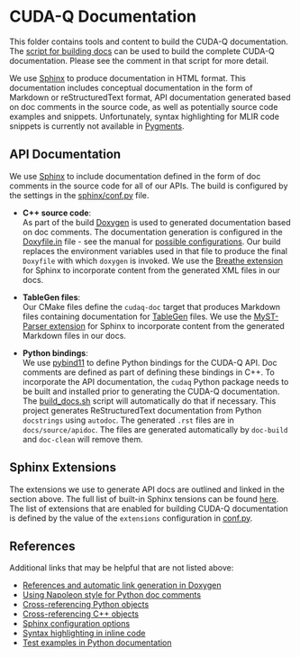 # CUDA-Q Documentation

This folder contains tools and content to build the CUDA-Q documentation.
The [script for building docs](../scripts/build_docs.sh) can be used to build
the complete CUDA-Q documentation. Please see the comment in that script
for more detail.

We use [Sphinx](https://www.sphinx-doc.org/) to produce documentation in HTML
format. This documentation includes conceptual documentation in the form of
Markdown or reStructuredText format, API documentation generated based on doc
comments in the source code, as well as potentially source code examples and
snippets. Unfortunately, syntax highlighting for MLIR code snippets is currently
not available in [Pygments](https://pygments.org/languages/).

## API Documentation

We use [Sphinx](https://www.sphinx-doc.org/) to include documentation defined in
the form of doc comments in the source code for all of our APIs. The build is
configured by the settings in the [sphinx/conf.py](./sphinx/conf.py) file.

- **C++ source code**: <br/>
  As part of the build [Doxygen](https://www.doxygen.org/) is used to generated
  documentation based on doc comments. The documentation generation is
  configured in the [Doxyfile.in](./Doxyfile.in) file - see the manual for
  [possible configurations](https://www.doxygen.nl/manual/config.html). Our
  build replaces the environment variables used in that file to produce the
  final `Doxyfile` with which `doxygen` is invoked. We use the [Breathe
  extension](https://breathe.readthedocs.io/) for Sphinx to incorporate content
  from the generated XML files in our docs.

- **TableGen files**: <br/>
  Our CMake files define the `cudaq-doc` target that produces Markdown files
  containing documentation for
  [TableGen](https://llvm.org/docs/TableGen/index.html) files. We use the
  [MyST-Parser extension](https://myst-parser.readthedocs.io/) for Sphinx to
  incorporate content from the generated Markdown files in our docs.

- **Python bindings**: <br/>
  We use [pybind11](https://github.com/pybind/pybind11) to define Python
  bindings for the CUDA-Q API. Doc comments are defined as part of
  defining these bindings in C++. To incorporate the API documentation, the
  `cudaq` Python package needs to be built and installed prior to generating the
  CUDA-Q documentation. The [build_docs.sh](../scripts/build_docs.sh)
  script will automatically do that if necessary. This project generates
  ReStructuredText documentation from Python `docstrings` using `autodoc`.
  The generated `.rst` files are in `docs/source/apidoc`. The files are
  generated automatically by `doc-build` and `doc-clean` will remove them.

## Sphinx Extensions

The extensions we use to generate API docs are outlined and linked in the
section above. The full list of built-in Sphinx tensions can be found
[here](https://www.sphinx-doc.org/en/master/usage/extensions/index.html). The
list of extensions that are enabled for building CUDA-Q documentation is
defined by the value of the `extensions` configuration in
[conf.py](./sphinx/conf.py).

## References

Additional links that may be helpful that are not listed above:

- [References and automatic link generation in
  Doxygen](https://www.star.bnl.gov/public/comp/sofi/doxygen/autolink.html)
- [Using Napoleon style for Python doc
  comments](https://docs.softwareheritage.org/devel/contributing/sphinx.html)
- [Cross-referencing Python
  objects](https://www.sphinx-doc.org/en/master/usage/restructuredtext/domains.html#cross-referencing-python-objects)
- [Cross-referencing C++
  objects](https://www.sphinx-doc.org/en/master/usage/restructuredtext/domains.html#cross-referencing)
- [Sphinx configuration
  options](https://www.sphinx-doc.org/en/master/usage/configuration.html)
- [Syntax highlighting in inline
  code](https://sphinxawesome.xyz/demo/inline-code/#syntax-highlighting-in-inline-code)
- [Test examples in Python
  documentation](https://docs.python.org/3/library/doctest.html)
